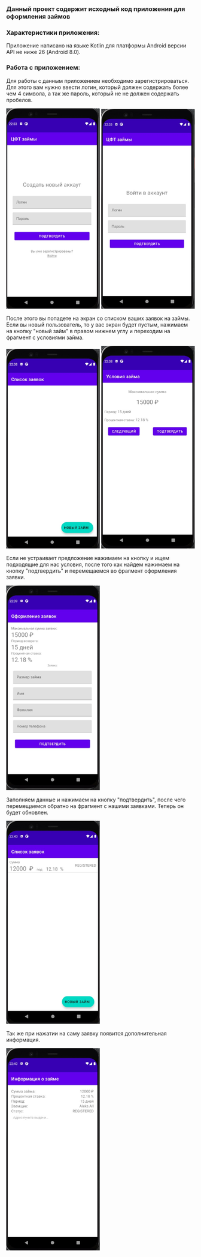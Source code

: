 ### Данный проект содержит исходный код приложения для оформления займов

### Характеристики приложения:
Приложение написано на языке Kotlin для платформы Android версии API не ниже 26 (Android 8.0).

### Работа с приложением:

Для работы с данным приложением необходимо зарегистрироваться. Для этого вам нужно ввести логин, который должен содержать более чем 4 символа, а так же пароль, который не не должен содержать пробелов.

<img src="screenshots/registration.jpg" width="250"> <img src="screenshots/login.jpg" width="250">

После этого вы попадете на экран со списком ваших заявок на займы. Если вы новый пользователь, то у вас экран будет пустым, нажимаем на кнопку "новый займ" в правом нижнем углу и переходим на фрагмент с условиями займа.

<img src="screenshots/loan_list.jpg" width="250"> <img src="screenshots/loan_condition.jpg" width="250">

Если не устраивает предложение нажимаем на кнопку и ищем подходящие для нас условия, после того как найдем нажимаем на кнопку "подтвердить" и перемещаемся во фрагмент оформления заявки.

<img src="screenshots/create_new_loan.jpg" width="250">

Заполняем данные и нажимаем на кнопку "подтвердить", после чего перемещаемся обратно на фрагмент с нашими заявками. Теперь он будет обновлен.

<img src="screenshots/updated_loans_list.jpg" width="250">

Так же при нажатии на саму заявку появится дополнительная информация.

<img src="screenshots/loan_info.jpg" width="250">


